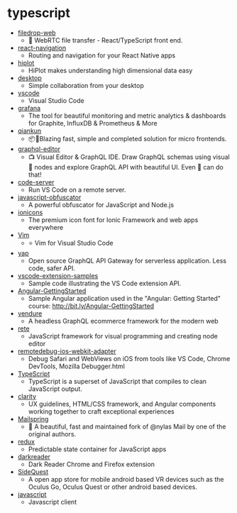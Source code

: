 # typescript
- [filedrop-web](https://github.com/mat-sz/filedrop-web)
  - 📲 WebRTC file transfer - React/TypeScript front end.
- [react-navigation](https://github.com/react-navigation/react-navigation)
  - Routing and navigation for your React Native apps
- [hiplot](https://github.com/facebookresearch/hiplot)
  - HiPlot makes understanding high dimensional data easy
- [desktop](https://github.com/desktop/desktop)
  - Simple collaboration from your desktop
- [vscode](https://github.com/microsoft/vscode)
  - Visual Studio Code
- [grafana](https://github.com/grafana/grafana)
  - The tool for beautiful monitoring and metric analytics & dashboards for Graphite, InfluxDB & Prometheus & More
- [qiankun](https://github.com/umijs/qiankun)
  - 📦🚀Blazing fast, simple and completed solution for micro frontends.
- [graphql-editor](https://github.com/graphql-editor/graphql-editor)
  - 📺 Visual Editor & GraphQL IDE. Draw GraphQL schemas using visual 🔷 nodes and explore GraphQL API with beautiful UI. Even 🐒 can do that!
- [code-server](https://github.com/cdr/code-server)
  - Run VS Code on a remote server.
- [javascript-obfuscator](https://github.com/javascript-obfuscator/javascript-obfuscator)
  - A powerful obfuscator for JavaScript and Node.js
- [ionicons](https://github.com/ionic-team/ionicons)
  - The premium icon font for Ionic Framework and web apps everywhere
- [Vim](https://github.com/VSCodeVim/Vim)
  - ⭐️ Vim for Visual Studio Code
- [yap](https://github.com/youngapp/yap)
  - Open source GraphQL API Gateway for serverless application. Less code, safer API.
- [vscode-extension-samples](https://github.com/microsoft/vscode-extension-samples)
  - Sample code illustrating the VS Code extension API.
- [Angular-GettingStarted](https://github.com/DeborahK/Angular-GettingStarted)
  - Sample Angular application used in the "Angular: Getting Started" course: http://bit.ly/Angular-GettingStarted
- [vendure](https://github.com/vendure-ecommerce/vendure)
  - A headless GraphQL ecommerce framework for the modern web
- [rete](https://github.com/retejs/rete)
  - JavaScript framework for visual programming and creating node editor
- [remotedebug-ios-webkit-adapter](https://github.com/RemoteDebug/remotedebug-ios-webkit-adapter)
  - Debug Safari and WebViews on iOS from tools like VS Code, Chrome DevTools, Mozilla Debugger.html
- [TypeScript](https://github.com/microsoft/TypeScript)
  - TypeScript is a superset of JavaScript that compiles to clean JavaScript output.
- [clarity](https://github.com/vmware/clarity)
  - UX guidelines, HTML/CSS framework, and Angular components working together to craft exceptional experiences
- [Mailspring](https://github.com/Foundry376/Mailspring)
  - 💌 A beautiful, fast and maintained fork of @nylas Mail by one of the original authors.
- [redux](https://github.com/reduxjs/redux)
  - Predictable state container for JavaScript apps
- [darkreader](https://github.com/darkreader/darkreader)
  - Dark Reader Chrome and Firefox extension
- [SideQuest](https://github.com/the-expanse/SideQuest)
  - A open app store for mobile android based VR devices such as the Oculus Go, Oculus Quest or other android based devices.
- [javascript](https://github.com/kubernetes-client/javascript)
  - Javascript client
